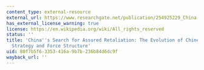 ```yaml
---
content_type: external-resource
external_url: https://www.researchgate.net/publication/254925229_China's_Search_for_Assured_Retaliation_The_Evolution_of_Chinese_Nuclear_Strategy_and_Force_Structure
has_external_license_warning: true
license: https://en.wikipedia.org/wiki/All_rights_reserved
status: ''
title: 'China''s Search for Assured Retaliation: The Evolution of Chinese Nuclear
  Strategy and Force Structure'
uid: 80f7b5f6-3353-416a-9b7b-236b84d6dc9f
wayback_url: ''
---
```

